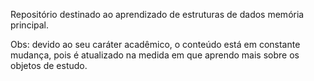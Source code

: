 Repositório destinado ao aprendizado de estruturas de dados memória principal.


Obs: devido ao seu caráter acadêmico, o conteúdo está em constante mudança, pois é atualizado na medida em que aprendo mais sobre os objetos de estudo.
